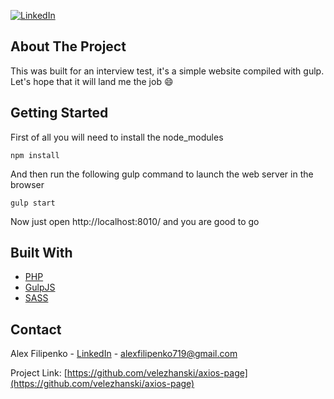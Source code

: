 [![LinkedIn][linkedin-shield]][linkedin-url]

## About The Project
This was built for an interview test, it's a simple website compiled with gulp. Let's hope that it will land me the job :smile:

## Getting Started
First of all you will need to install the node_modules
```
npm install
```
And then run the following gulp command to launch the web server in the browser
```
gulp start
```
Now just open http://localhost:8010/ and you are good to go

## Built With
* [PHP](https://www.php.net/)
* [GulpJS](https://gulpjs.com/)
* [SASS](https://sass-lang.com/)

## Contact
Alex Filipenko - [LinkedIn](https://www.linkedin.com/in/afilipenko) - alexfilipenko719@gmail.com

Project Link: [https://github.com/velezhanski/axios-page](https://github.com/velezhanski/axios-page)


<!-- LINKS -->
[linkedin-shield]: https://img.shields.io/badge/-LinkedIn-black.svg?style=flat-square&logo=linkedin&colorB=555
[linkedin-url]: https://linkedin.com/in/afilipenko
